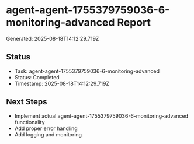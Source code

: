 # agent-agent-1755379759036-6-monitoring-advanced Report

Generated: 2025-08-18T14:12:29.719Z

## Status
- Task: agent-agent-1755379759036-6-monitoring-advanced
- Status: Completed
- Timestamp: 2025-08-18T14:12:29.719Z

## Next Steps
- Implement actual agent-agent-1755379759036-6-monitoring-advanced functionality
- Add proper error handling
- Add logging and monitoring
